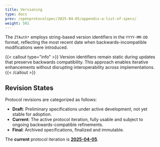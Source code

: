 ```yaml
---
title: Versioning
type: docs
prev: /openprotocolspec/2025-04-05/appendix-a-list-of-specs/
weight: 501
---
```


The `ZTAuth*` employs string-based version identifiers in the `YYYY-MM-DD` format, reflecting the most recent date when backwards-incompatible modifications were introduced.

{{< callout type="info" >}} Version identifiers remain static during updates that preserve backwards compatibility. This approach enables iterative enhancements without disrupting interoperability across implementations. {{< /callout >}}

## Revision States

Protocol revisions are categorized as follows:

- **Draft**: Preliminary specifications under active development, not yet stable for adoption.
- **Current**: The active protocol iteration, fully usable and subject to ongoing backwards-compatible refinements.
- **Final**: Archived specifications, finalized and immutable.

The **current** protocol iteration is [**2025-04-05**](/draft).
